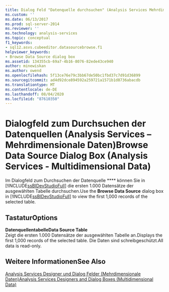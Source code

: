 ```yaml
---
title: Dialog Feld "Datenquelle durchsuchen" (Analysis Services Mehrdimensionale Daten) | Microsoft-Dokumentation
ms.custom: ''
ms.date: 06/13/2017
ms.prod: sql-server-2014
ms.reviewer: ''
ms.technology: analysis-services
ms.topic: conceptual
f1_keywords:
- sql12.asvs.cubeeditor.datasourcebrowse.f1
helpviewer_keywords:
- Browse Data Source dialog box
ms.assetid: 134355cb-69a7-4b16-8076-82ede43ce940
author: minewiskan
ms.author: owend
ms.openlocfilehash: 5f13ce76e79c3bb67de50bc1fbd37c7d91d36899
ms.sourcegitcommit: ad4d92dce894592a259721a1571b1d8736abacdb
ms.translationtype: MT
ms.contentlocale: de-DE
ms.lasthandoff: 08/04/2020
ms.locfileid: "87610350"
---
```

# <a name="browse-data-source-dialog-box-analysis-services---multidimensional-data"></a><span data-ttu-id="cfa30-102">Dialogfeld zum Durchsuchen der Datenquellen (Analysis Services – Mehrdimensionale Daten)</span><span class="sxs-lookup"><span data-stu-id="cfa30-102">Browse Data Source Dialog Box (Analysis Services - Multidimensional Data)</span></span>
  <span data-ttu-id="cfa30-103">Im Dialogfeld zum Durchsuchen der Datenquelle \*\*\*\* können Sie in [!INCLUDE[ssBIDevStudioFull](../includes/ssbidevstudiofull-md.md)] die ersten 1.000 Datensätze der ausgewählten Tabelle durchsuchen.</span><span class="sxs-lookup"><span data-stu-id="cfa30-103">Use the **Browse Data Source** dialog box in [!INCLUDE[ssBIDevStudioFull](../includes/ssbidevstudiofull-md.md)] to view the first 1,000 records of the selected table.</span></span>  
  
## <a name="options"></a><span data-ttu-id="cfa30-104">Tastatur</span><span class="sxs-lookup"><span data-stu-id="cfa30-104">Options</span></span>  
 <span data-ttu-id="cfa30-105">**Datenquellentabelle**</span><span class="sxs-lookup"><span data-stu-id="cfa30-105">**Data Source Table**</span></span>  
 <span data-ttu-id="cfa30-106">Zeigt die ersten 1.000 Datensätze der ausgewählten Tabelle an.</span><span class="sxs-lookup"><span data-stu-id="cfa30-106">Displays the first 1,000 records of the selected table.</span></span> <span data-ttu-id="cfa30-107">Die Daten sind schreibgeschützt.</span><span class="sxs-lookup"><span data-stu-id="cfa30-107">All data is read-only.</span></span>  
  
## <a name="see-also"></a><span data-ttu-id="cfa30-108">Weitere Informationen</span><span class="sxs-lookup"><span data-stu-id="cfa30-108">See Also</span></span>  
 [<span data-ttu-id="cfa30-109">Analysis Services Designer und Dialog Felder &#40;Mehrdimensionale Daten&#41;</span><span class="sxs-lookup"><span data-stu-id="cfa30-109">Analysis Services Designers and Dialog Boxes &#40;Multidimensional Data&#41;</span></span>](analysis-services-designers-and-dialog-boxes-multidimensional-data.md)  
  
  
